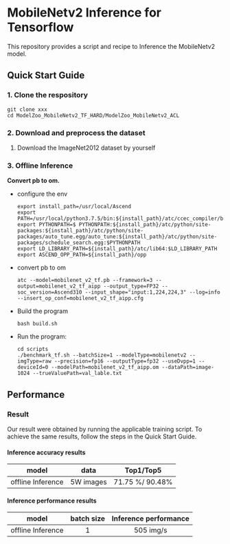 

# MobileNetv2 Inference for Tensorflow 

This repository provides a script and recipe to Inference the MobileNetv2 model.

## Quick Start Guide

### 1. Clone the respository

```shell
git clone xxx
cd ModelZoo_MobileNetv2_TF_HARD/ModelZoo_MobileNetv2_ACL
```

### 2. Download and preprocess the dataset

1. Download the ImageNet2012 dataset by yourself


### 3. Offline Inference

**Convert pb to om.**

- configure the env

  ```
  export install_path=/usr/local/Ascend
  export PATH=/usr/local/python3.7.5/bin:${install_path}/atc/ccec_compiler/bin:${install_path}/atc/bin:$PATH
  export PYTHONPATH=$ PYTHONPATH:${install_path}/atc/python/site-packages:${install_path}/atc/python/site-packages/auto_tune.egg/auto_tune:${install_path}/atc/python/site-packages/schedule_search.egg:$PYTHONPATH
  export LD_LIBRARY_PATH=${install_path}/atc/lib64:$LD_LIBRARY_PATH
  export ASCEND_OPP_PATH=${install_path}/opp
  ```

- convert pb to om

  ```
  atc --model=mobilenet_v2_tf.pb --framework=3 --output=mobilenet_v2_tf_aipp --output_type=FP32 --soc_version=Ascend310 --input_shape="input:1,224,224,3" --log=info --insert_op_conf=mobilenet_v2_tf_aipp.cfg
  ```

- Build the program

  ```
  bash build.sh
  ```

- Run the program:

  ```
  cd scripts
  ./benchmark_tf.sh --batchSize=1 --modelType=mobilenetv2 --imgType=raw --precision=fp16 --outputType=fp32 --useDvpp=1 --deviceId=0 --modelPath=mobilenet_v2_tf_aipp.om --dataPath=image-1024 --trueValuePath=val_lable.txt
  ```



## Performance

### Result

Our result were obtained by running the applicable training script. To achieve the same results, follow the steps in the Quick Start Guide.

#### Inference accuracy results

|       model       | **data**  |    Top1/Top5    |
| :---------------: | :-------: | :-------------: |
| offline Inference | 5W images | 71.75 %/ 90.48% |

#### Inference performance results

|       model       | batch size | Inference performance |
| :---------------: | :--------: | :-------------------: |
| offline Inference |     1      |       505 img/s       |